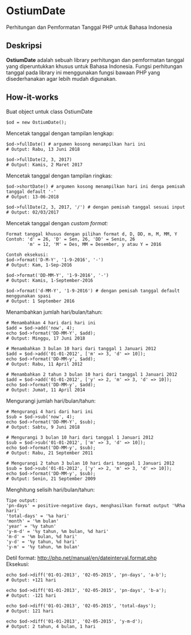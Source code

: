 # OstiumDate
Perhitungan dan Pemformatan Tanggal PHP untuk Bahasa Indonesia

## Deskripsi
<strong>OstiumDate</strong> adalah sebuah library perhitungan dan pemformatan tanggal yang diperuntukkan khusus untuk Bahasa Indonesia. Fungsi perhitungan tanggal pada library ini menggunakan fungsi bawaan PHP yang disederhanakan agar lebih mudah digunakan.

## How-it-works
Buat object untuk class OstiumDate<br>
```
$od = new OstiumDate();
```
Mencetak tanggal dengan tampilan lengkap:<br>
```
$od->fullDate() # argumen kosong menampilkan hari ini
# Output: Rabu, 13 Juni 2018

$od->fullDate(2, 3, 2017)
# Output: Kamis, 2 Maret 2017
```

Mencetak tanggal dengan tampilan ringkas:<br>
```
$od->shortDate() # argumen kosong menampilkan hari ini denga pemisah tanggal default '-'
# Output: 13-06-2018

$od->fullDate(2, 3, 2017, '/') # dengan pemisah tanggal sesuai input
# Output: 02/03/2017
```

Mencetak tanggal dengan <i>custom format:</i><br>
```
Format tanggal khusus dengan pilihan format d, D, DD, m, M, MM, Y
Contoh: 'd' = 26, 'D' = Sen, 26, 'DD' = Senin, 26
        'm' = 12, 'M' = Des, MM = Desember, y atau Y = 2016

Contoh eksekusi:
$od->format('D-M-Y', '1-9-2016', '-')
# Output: Kam, 1-Sep-2016

$od->format('DD-MM-Y', '1-9-2016', '-')
# Output: Kamis, 1-September-2016

$od->format('d-MM-Y', '1-9-2016') # dengan pemisah tanggal default menggunakan spasi
# Output: 1 September 2016
```

Menambahkan jumlah hari/bulan/tahun:<br/>
```
# Menambahkan 4 hari dari hari ini
$add = $od->add('now', 4);
echo $od->format('DD-MM-Y', $add);
# Output: Minggu, 17 Juni 2018

# Menambahkan 3 bulan 10 hari dari tanggal 1 Januari 2012
$add = $od->add('01-01-2012', ['m' => 3, 'd' => 10]);
echo $od->format('DD-MM-y', $add);
# Output: Rabu, 11 April 2012

# Menambahkan 2 tahun 3 bulan 10 hari dari tanggal 1 Januari 2012
$add = $od->add('01-01-2012', ['y' => 2, 'm' => 3, 'd' => 10]);
echo $od->format('DD-MM-y', $add);
# Output: Jumat, 11 April 2014
```

Mengurangi jumlah hari/bulan/tahun:<br/>
```
# Mengurangi 4 hari dari hari ini
$sub = $od->sub('now', 4);
echo $od->format('DD-MM-Y', $sub);
# Output: Sabtu, 9 Juni 2018

# Mengurangi 3 bulan 10 hari dari tanggal 1 Januari 2012
$sub = $od->sub('01-01-2012', ['m' => 3, 'd' => 10]);
echo $od->format('DD-MM-y', $sub);
# Output: Rabu, 21 September 2011

# Mengurangi 2 tahun 3 bulan 10 hari dari tanggal 1 Januari 2012
$sub = $od->sub('01-01-2012', ['y' => 2, 'm' => 3, 'd' => 10]);
echo $od->format('DD-MM-y', $sub);
# Output: Senin, 21 September 2009
```

Menghitung selisih hari/bulan/tahun: <br/>
```
Tipe output:
'pn-days' = positive-negative days, menghasilkan format output '%R%a hari'
'total-days' = '%a hari'
'month' = '%m bulan'
'year' = '%y tahun'
'y-m-d' = '%y tahun, %m bulan, %d hari'
'm-d' = '%m bulan, %d hari'
'y-d' = '%y tahun, %d hari'
'y-m' = '%y tahun, %m bulan'
```
Detil format: http://php.net/manual/en/dateinterval.format.php <br/>
Eksekusi:<br/>
```
echo $od->diff('01-01-2013', '02-05-2015', 'pn-days', 'a-b');
# Output: +121 hari

echo $od->diff('01-01-2013', '02-05-2015', 'pn-days', 'b-a');
# Output: -121 hari

echo $od->diff('01-01-2013', '02-05-2015', 'total-days');
# Output: 121 hari

echo $od->diff('01-01-2013', '02-05-2015', 'y-m-d');
# Output: 2 tahun, 4 bulan, 1 hari
```
